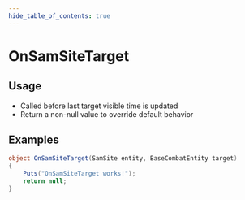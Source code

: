 ```yaml
---
hide_table_of_contents: true
---
```


# OnSamSiteTarget

## Usage

* Called before last target visible time is updated
* Return a non-null value to override default behavior

## Examples

```csharp title=""
object OnSamSiteTarget(SamSite entity, BaseCombatEntity target)
{
    Puts("OnSamSiteTarget works!");
    return null;
}
```
